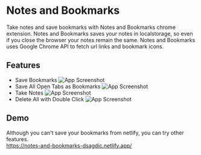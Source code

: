 # Notes and Bookmarks

Take notes and save bookmarks with Notes and Bookmarks chrome extension. Notes and Bookmarks saves your notes in localstorage, so even if you close the browser your notes remain the same. Notes and Bookmarks uses Google Chrome API to fetch url links and bookmark icons.

## Features

- Save Bookmarks
  ![App Screenshot](https://user-images.githubusercontent.com/48086487/127315418-b1b4e0b0-aca1-4706-af94-4828772401c2.gif)
- Save All Open Tabs as Bookmarks
  ![App Screenshot](https://user-images.githubusercontent.com/48086487/127526596-80d08b9b-5b42-4153-85c0-077593a2f0e1.gif)
- Take Notes
  ![App Screenshot](https://user-images.githubusercontent.com/48086487/127315409-ddaf728c-94b9-4085-9353-70e0f00e0a4f.gif)
- Delete All with Double Click
  ![App Screenshot](https://user-images.githubusercontent.com/48086487/127315415-2edf4e96-0f58-4864-9782-b78ef1365eec.gif)

## Demo

Although you can't save your bookmarks from netlify, you can try other features.  
https://notes-and-bookmarks-dsagdic.netlify.app/
